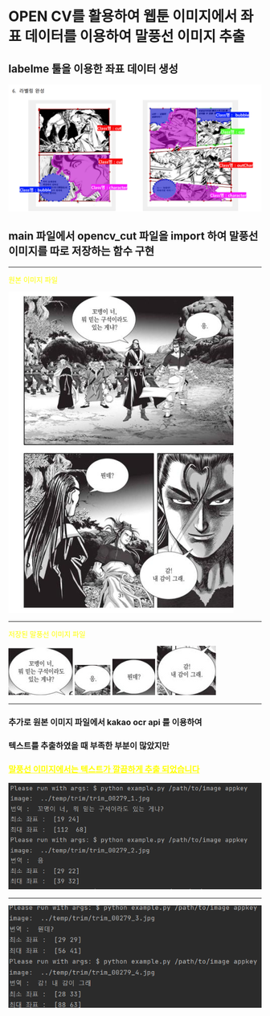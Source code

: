 # OPEN CV를 활용하여 웹툰 이미지에서 좌표 데이터를 이용하여 말풍선 이미지 추출 



## labelme 툴을 이용한 좌표 데이터 생성


![labelme](./readme_data/labelme.PNG)

## main 파일에서 opencv_cut 파일을 import 하여 말풍선 이미지를 따로 저장하는 함수 구현

----
<span style="color:yellow">원본 이미지 파일</span>

![00279](./readme_data/00279.jpg)

----
<span style="color:yellow">저장된 말풍선 이미지 파일</span>

![trim_1](./readme_data/trim_00279_1.jpg)
![trim_2](./readme_data/trim_00279_2.jpg)
![trim_3](./readme_data/trim_00279_3.jpg)
![trim_4](./readme_data/trim_00279_4.jpg)

----

### 추가로 원본 이미지 파일에서 kakao ocr api 를 이용하여 
### 텍스트를 추출하였을 때 부족한 부분이 많았지만
### <u style="color:yellow">말풍선 이미지에서는 텍스트가 깔끔하게 추출 되었습니다</u>

![text1](./readme_data/텍스트추출.PNG)

----

![text2](./readme_data/텍스트추출2.PNG)